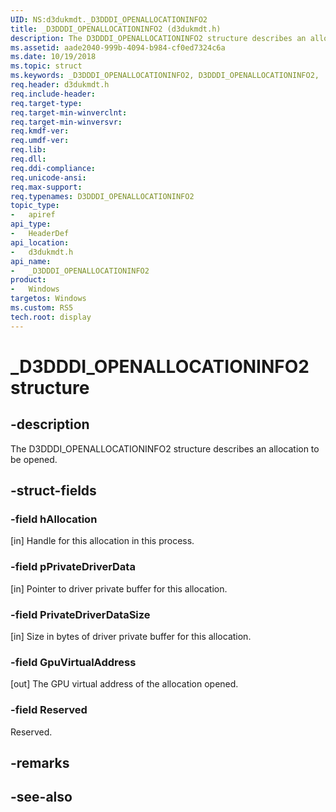 ```yaml
---
UID: NS:d3dukmdt._D3DDDI_OPENALLOCATIONINFO2
title: _D3DDDI_OPENALLOCATIONINFO2 (d3dukmdt.h)
description: The D3DDDI_OPENALLOCATIONINFO2 structure describes an allocation to be opened.
ms.assetid: aade2040-999b-4094-b984-cf0ed7324c6a
ms.date: 10/19/2018
ms.topic: struct
ms.keywords: _D3DDDI_OPENALLOCATIONINFO2, D3DDDI_OPENALLOCATIONINFO2, 
req.header: d3dukmdt.h
req.include-header:
req.target-type:
req.target-min-winverclnt:
req.target-min-winversvr:
req.kmdf-ver:
req.umdf-ver:
req.lib:
req.dll:
req.ddi-compliance:
req.unicode-ansi:
req.max-support:
req.typenames: D3DDDI_OPENALLOCATIONINFO2
topic_type: 
-	apiref
api_type: 
-	HeaderDef
api_location: 
-	d3dukmdt.h
api_name: 
-	_D3DDDI_OPENALLOCATIONINFO2
product:
-	Windows
targetos: Windows
ms.custom: RS5
tech.root: display
---
```


# _D3DDDI_OPENALLOCATIONINFO2 structure

## -description

The D3DDDI_OPENALLOCATIONINFO2 structure describes an allocation to be opened.

## -struct-fields

### -field hAllocation

[in] Handle for this allocation in this process.

### -field pPrivateDriverData

[in] Pointer to driver private buffer for this allocation.

### -field PrivateDriverDataSize

[in] Size in bytes of driver private buffer for this allocation.

### -field GpuVirtualAddress

[out] The GPU virtual address of the allocation opened.

### -field Reserved

Reserved.

## -remarks

## -see-also
